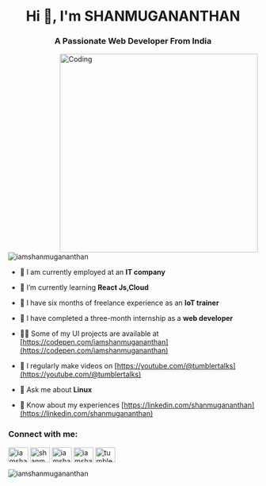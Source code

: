 <h1 align="center">Hi 👋, I'm SHANMUGANANTHAN</h1>
<h3 align="center">A Passionate Web Developer From India</h3>
<img align="right" alt="Coding" width="400"
 src="https://media.giphy.com/media/cl83qB3OpgHZToeA6h/giphy.gif">

<p align="left"> <img src="https://komarev.com/ghpvc/?username=iamshanmugananthan&label=Profile%20views&color=0e75b6&style=flat" alt="iamshanmugananthan" /> </p>

- 🔭 I am currently employed at an **IT company**

- 🌱 I’m currently learning **React Js,Cloud**

- 👯 I have six months of freelance experience as an **IoT trainer**

- 🤝 I have completed a three-month internship as a **web developer**

- 👨‍💻 Some of my UI projects are available at [https://codepen.com/iamshanmugananthan](https://codepen.com/iamshanmugananthan)

- 📝 I regularly make videos on [https://youtube.com/@tumblertalks](https://youtube.com/@tumblertalks)

- 💬 Ask me about **Linux**

- 📄 Know about my experiences [https://linkedin.com/shanmugananthan](https://linkedin.com/shanmugananthan)

<h3 align="left">Connect with me:</h3>
<p align="left">
<a href="https://codepen.io/iamshanmugananthan" target="blank"><img align="center" src="https://raw.githubusercontent.com/rahuldkjain/github-profile-readme-generator/master/src/images/icons/Social/codepen.svg" alt="iamshanmugananthan" height="30" width="40" /></a>
<a href="https://linkedin.com/in/shanmugananthan" target="blank"><img align="center" src="https://raw.githubusercontent.com/rahuldkjain/github-profile-readme-generator/master/src/images/icons/Social/linked-in-alt.svg" alt="shanmugananthan" height="30" width="40" /></a>
<a href="https://fb.com/iamshanmugananthan" target="blank"><img align="center" src="https://raw.githubusercontent.com/rahuldkjain/github-profile-readme-generator/master/src/images/icons/Social/facebook.svg" alt="iamshanmugananthan" height="30" width="40" /></a>
<a href="https://instagram.com/iamshanmugananthan" target="blank"><img align="center" src="https://raw.githubusercontent.com/rahuldkjain/github-profile-readme-generator/master/src/images/icons/Social/instagram.svg" alt="iamshanmugananthan" height="30" width="40" /></a>
<a href="https://www.youtube.com/c/tumblertalks" target="blank"><img align="center" src="https://raw.githubusercontent.com/rahuldkjain/github-profile-readme-generator/master/src/images/icons/Social/youtube.svg" alt="tumblertalks" height="30" width="40" /></a>
</p>

<p><img align="center" src="https://github-readme-stats.vercel.app/api/top-langs?username=iamshanmugananthan&show_icons=true&locale=en&layout=compact" alt="iamshanmugananthan" /></p>
